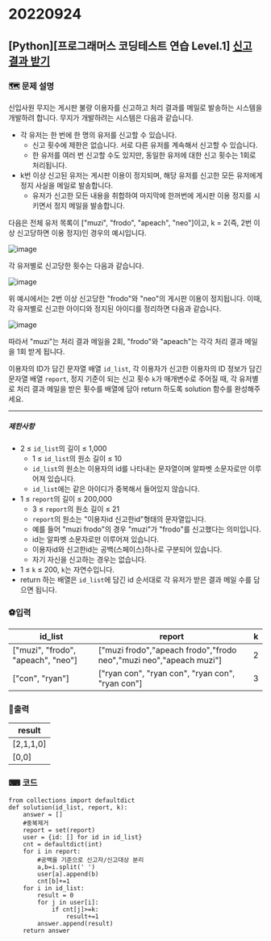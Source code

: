# 20220924
## [Python][프로그래머스 코딩테스트 연습 Level.1]  [신고 결과 받기](https://school.programmers.co.kr/learn/courses/30/lessons/92334?language=python3)
### 🗺 문제 설명


신입사원 무지는 게시판 불량 이용자를 신고하고 처리 결과를 메일로 발송하는 시스템을 개발하려 합니다. 무지가 개발하려는 시스템은 다음과 같습니다.

-   각 유저는 한 번에 한 명의 유저를 신고할 수 있습니다.
    -   신고 횟수에 제한은 없습니다. 서로 다른 유저를 계속해서 신고할 수 있습니다.
    -   한 유저를 여러 번 신고할 수도 있지만, 동일한 유저에 대한 신고 횟수는 1회로 처리됩니다.
-   k번 이상 신고된 유저는 게시판 이용이 정지되며, 해당 유저를 신고한 모든 유저에게 정지 사실을 메일로 발송합니다.
    -   유저가 신고한 모든 내용을 취합하여 마지막에 한꺼번에 게시판 이용 정지를 시키면서 정지 메일을 발송합니다.

다음은 전체 유저 목록이 ["muzi", "frodo", "apeach", "neo"]이고, k = 2(즉, 2번 이상 신고당하면 이용 정지)인 경우의 예시입니다.

![image](https://user-images.githubusercontent.com/67859819/192104692-ef9b8cb4-e7d8-4741-a60e-5f1200ede652.png)

각 유저별로 신고당한 횟수는 다음과 같습니다.

![image](https://user-images.githubusercontent.com/67859819/192104699-a9ef1034-690b-4dfc-ba8e-a91e392f5538.png)

위 예시에서는 2번 이상 신고당한 "frodo"와 "neo"의 게시판 이용이 정지됩니다. 이때, 각 유저별로 신고한 아이디와 정지된 아이디를 정리하면 다음과 같습니다.

![image](https://user-images.githubusercontent.com/67859819/192104711-992e976c-54f4-4a31-b1ff-2b424bb4339e.png)

따라서 "muzi"는 처리 결과 메일을 2회, "frodo"와 "apeach"는 각각 처리 결과 메일을 1회 받게 됩니다.

이용자의 ID가 담긴 문자열 배열  `id_list`, 각 이용자가 신고한 이용자의 ID 정보가 담긴 문자열 배열  `report`, 정지 기준이 되는 신고 횟수  `k`가 매개변수로 주어질 때, 각 유저별로 처리 결과 메일을 받은 횟수를 배열에 담아 return 하도록 solution 함수를 완성해주세요.

----------

##### 제한사항

-   2 ≤  `id_list`의 길이 ≤ 1,000
    -   1 ≤  `id_list`의 원소 길이 ≤ 10
    -   `id_list`의 원소는 이용자의 id를 나타내는 문자열이며 알파벳 소문자로만 이루어져 있습니다.
    -   `id_list`에는 같은 아이디가 중복해서 들어있지 않습니다.
-   1 ≤  `report`의 길이 ≤ 200,000
    -   3 ≤  `report`의 원소 길이 ≤ 21
    -   `report`의 원소는 "이용자id 신고한id"형태의 문자열입니다.
    -   예를 들어 "muzi frodo"의 경우 "muzi"가 "frodo"를 신고했다는 의미입니다.
    -   id는 알파벳 소문자로만 이루어져 있습니다.
    -   이용자id와 신고한id는 공백(스페이스)하나로 구분되어 있습니다.
    -   자기 자신을 신고하는 경우는 없습니다.
-   1 ≤  `k`  ≤ 200,  `k`는 자연수입니다.
-   return 하는 배열은  `id_list`에 담긴 id 순서대로 각 유저가 받은 결과 메일 수를 담으면 됩니다.

### ⚽입력
|id_list|report|k|
|------|---|---|
|["muzi", "frodo", "apeach", "neo"]|["muzi frodo","apeach frodo","frodo neo","muzi neo","apeach muzi"]|2|
|["con", "ryan"]|["ryan con", "ryan con", "ryan con", "ryan con"]|3|

### 🥇출력
|result|
|------|
|[2,1,1,0]|
|[0,0]|

### ⌨ 코드
    from collections import defaultdict
    def solution(id_list, report, k):
        answer = []
        #중복제거
        report = set(report)
        user = {id: [] for id in id_list}
        cnt = defaultdict(int)
        for i in report:
            #공백을 기준으로 신고자/신고대상 분리
            a,b=i.split(' ')
            user[a].append(b)
            cnt[b]+=1
        for i in id_list:
            result = 0
            for j in user[i]:
                if cnt[j]>=k:
                    result+=1
            answer.append(result)
        return answer

